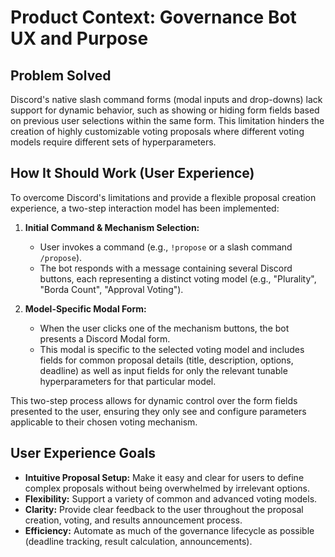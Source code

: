 # Product Context: Governance Bot UX and Purpose

## Problem Solved

Discord's native slash command forms (modal inputs and drop-downs) lack support for dynamic behavior, such as showing or hiding form fields based on previous user selections within the same form. This limitation hinders the creation of highly customizable voting proposals where different voting models require different sets of hyperparameters.

## How It Should Work (User Experience)

To overcome Discord's limitations and provide a flexible proposal creation experience, a two-step interaction model has been implemented:

1.  **Initial Command & Mechanism Selection:**
    *   User invokes a command (e.g., `!propose` or a slash command `/propose`).
    *   The bot responds with a message containing several Discord buttons, each representing a distinct voting model (e.g., "Plurality", "Borda Count", "Approval Voting").

2.  **Model-Specific Modal Form:**
    *   When the user clicks one of the mechanism buttons, the bot presents a Discord Modal form.
    *   This modal is specific to the selected voting model and includes fields for common proposal details (title, description, options, deadline) as well as input fields for only the relevant tunable hyperparameters for that particular model.

This two-step process allows for dynamic control over the form fields presented to the user, ensuring they only see and configure parameters applicable to their chosen voting mechanism.

## User Experience Goals

*   **Intuitive Proposal Setup:** Make it easy and clear for users to define complex proposals without being overwhelmed by irrelevant options.
*   **Flexibility:** Support a variety of common and advanced voting models.
*   **Clarity:** Provide clear feedback to the user throughout the proposal creation, voting, and results announcement process.
*   **Efficiency:** Automate as much of the governance lifecycle as possible (deadline tracking, result calculation, announcements).